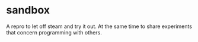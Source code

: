 # sandbox
A repro to let off steam and try it out. At the same time to share experiments that concern programming with others.
